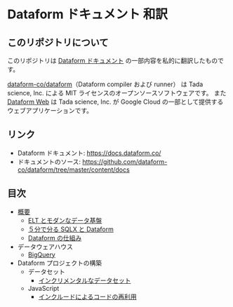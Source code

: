 Dataform ドキュメント 和訳
================================

## このリポジトリについて

このリポジトリは [Dataform ドキュメント](https://docs.dataform.co/) の一部内容を私的に翻訳したものです。

[dataform-co/dataform](https://github.com/dataform-co/dataform)（Dataform compiler および runner） は Tada science, Inc. による MIT ライセンスのオープンソースソフトウェアです。
また [Dataform Web](https://dataform.co/) は Tada science, Inc. が Google Cloud の一部として提供するウェブアプリケーションです。

## リンク

- Dataform ドキュメント: <https://docs.dataform.co/>
- ドキュメントのソース: <https://github.com/dataform-co/dataform/tree/master/content/docs>

## 目次

- [概要](./introduction/index.md)
    - [ELT とモダンなデータ基盤](./introduction/modern-data-stack.md)
    - [５分で分る SQLX と Dataform](./introduction/dataform-in-5-minutes.md)
    - [Dataform の仕組み](./introduction/how-dataform-works.md)
- データウェアハウス
    - [BigQuery](./warehouses/bigquery.md)
- Dataform プロジェクトの構築
    - データセット
        - [インクリメンタルなデータセット](./guides/datasets/incremental.md)
    - JavaScript
        - [インクルードによるコードの再利用](./guides/javascript/includes.md)
